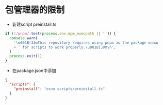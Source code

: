 # 包管理器的限制

- 新建script preinstall.ts

```typescript
if (!/pnpm/.test(process.env.npm_execpath || '')) {
  console.warn(
    '\u001B[33mThis repository requires using pnpm as the package manager '
    + ' for scripts to work properly.\u001B[39m\n',
  )
  process.exit(1)
}
```

- 在package.json中添加

```json
{
  "scripts": {
    "preinstall": "esno scripts/preinstall.ts"
  }
}

```